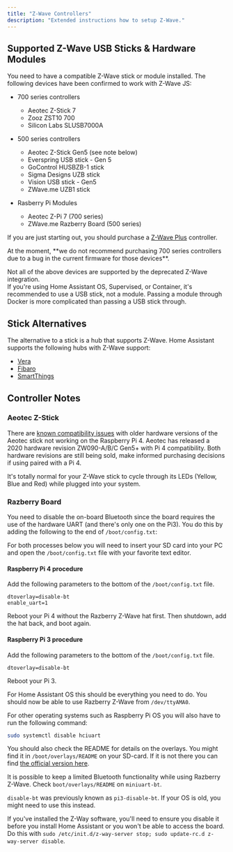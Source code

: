 ```yaml
---
title: "Z-Wave Controllers"
description: "Extended instructions how to setup Z-Wave."
---
```


## Supported Z-Wave USB Sticks & Hardware Modules

You need to have a compatible Z-Wave stick or module installed. The following devices have been confirmed to work with Z-Wave JS:

- 700 series controllers
  - Aeotec Z-Stick 7
  - Zooz ZST10 700
  - Silicon Labs SLUSB7000A

- 500 series controllers
  - Aeotec Z-Stick Gen5 (see note below)
  - Everspring USB stick - Gen 5
  - GoControl HUSBZB-1 stick
  - Sigma Designs UZB stick
  - Vision USB stick - Gen5
  - ZWave.me UZB1 stick

- Rasberry Pi Modules
  - Aeotec Z-Pi 7 (700 series)
  - ZWave.me Razberry Board (500 series)

If you are just starting out, you should purchase a [Z-Wave Plus](https://z-wavealliance.org/z-wave_plus_certification/) controller.

<p class='note'>
At the moment, **we do not recommend purchasing 700 series controllers due to a bug in the current firmware for those devices**.
</p>

<div class='note'>
  Not all of the above devices are supported by the deprecated Z-Wave integration.
</div>

<div class='note'>
  If you're using Home Assistant OS, Supervised, or Container, it's recommended to use a USB stick, not a module. Passing a module through Docker is more complicated than passing a USB stick through.
</div>

## Stick Alternatives

The alternative to a stick is a hub that supports Z-Wave. Home Assistant supports the following hubs with Z-Wave support:

- [Vera](/integrations/vera/)
- [Fibaro](/integrations/fibaro/)
- [SmartThings](/integrations/smartthings/)

## Controller Notes

### Aeotec Z-Stick

<div class='note'>

There are [known compatibility issues](https://www.raspberrypi.org/forums/viewtopic.php?f=28&t=245031#p1502030) with older hardware versions of the Aeotec stick not working on the Raspberry Pi 4. Aeotec has released a 2020 hardware revision ZW090-A/B/C Gen5+ with Pi 4 compatibility. Both hardware revisions are still being sold, make informed purchasing decisions if using paired with a Pi 4.

</div>

It's totally normal for your Z-Wave stick to cycle through its LEDs (Yellow, Blue and Red) while plugged into your system.

### Razberry Board

You need to disable the on-board Bluetooth since the board requires the use of the hardware UART (and there's only one on the Pi3). You do this by adding the following to the end of `/boot/config.txt`:

For both processes below you will need to insert your SD card into your PC and open the `/boot/config.txt` file with your favorite text editor.

#### Raspberry Pi 4 procedure

Add the following parameters to the bottom of the `/boot/config.txt` file.

```text
dtoverlay=disable-bt
enable_uart=1
```

Reboot your Pi 4 without the Razberry Z-Wave hat first. Then shutdown, add the hat back, and boot again.

#### Raspberry Pi 3 procedure

Add the following parameters to the bottom of the `/boot/config.txt` file.

```text
dtoverlay=disable-bt
```

Reboot your Pi 3.

For Home Assistant OS this should be everything you need to do. You should now be able to use Razberry Z-Wave from `/dev/ttyAMA0`.

For other operating systems such as Raspberry Pi OS you will also have to run the following command:

```bash
sudo systemctl disable hciuart
```

You should also check the README for details on the overlays. You might find it in `/boot/overlays/README` on your SD-card. If it is not there you can find [the official version here](https://github.com/raspberrypi/firmware/blob/master/boot/overlays/README).

<div class='note'>

  It is possible to keep a limited Bluetooth functionality while using Razberry Z-Wave. Check `boot/overlays/README` on `miniuart-bt`.

</div>

<div class='note'>

  `disable-bt` was previously known as `pi3-disable-bt`. If your OS is old, you might need to use this instead.

</div>

<div class='note'>

  If you've installed the Z-Way software, you'll need to ensure you disable it before you install Home Assistant or you won't be able to access the board. Do this with `sudo /etc/init.d/z-way-server stop; sudo update-rc.d z-way-server disable`.

</div>

